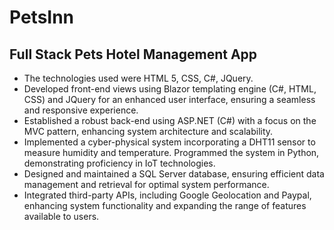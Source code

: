 # PetsInn
## Full Stack Pets Hotel Management App
*	The technologies used were HTML 5, CSS, C#, JQuery.
*	Developed front-end views using Blazor templating engine (C#, HTML, CSS) and JQuery for an enhanced user interface, ensuring a seamless and responsive experience.
*	Established a robust back-end using ASP.NET (C#) with a focus on the MVC pattern, enhancing system architecture and scalability.
*	Implemented a cyber-physical system incorporating a DHT11 sensor to measure humidity and temperature. Programmed the system in Python, demonstrating proficiency in IoT technologies.
*	Designed and maintained a SQL Server database, ensuring efficient data management and retrieval for optimal system performance.
*	Integrated third-party APIs, including Google Geolocation and Paypal, enhancing system functionality and expanding the range of features available to users.
